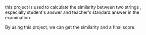 this project is used to calculate the similarity between two strings , especially student's answer and teacher's standard answer in the examination.

By using this project, we can get the similarity and a final score.
